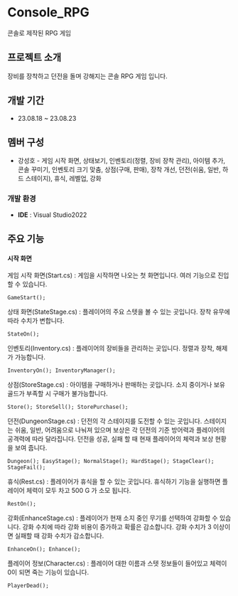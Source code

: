 # Console_RPG
콘솔로 제작된 RPG 게임

## 프로젝트 소개
장비를 장착하고 던전을 돌며 강해지는 콘솔 RPG 게임 입니다.

## 개발 기간
* 23.08.18 ~ 23.08.23

## 멤버 구성
- 강성호 - 게임 시작 화면, 상태보기, 인벤토리(정렬, 장비 장착 관리), 아이템 추가, 콘솔 꾸미기, 인벤토리 크기 맞춤, 상점(구매, 판매),
  장착 개선, 던전(쉬움, 일반, 하드 스테이지), 휴식, 레벨업, 강화

### 개발 환경
- **IDE** : Visual Studio2022

## 주요 기능

#### 시작 화면
게임 시작 화면(Start.cs) : 게임을 시작하면 나오는 첫 화면입니다. 여러 기능으로 진입할 수 있습니다.

    GameStart();

상태 화면(StateStage.cs) : 플레이어의 주요 스텟을 볼 수 있는 곳입니다. 장착 유무에 따라 수치가 변합니다.
  
    StateOn();
  
인벤토리(Inventory.cs) : 플레이어의 장비들을 관리하는 곳입니다. 정렬과 장착, 해제가 가능합니다.
  
    InventoryOn(); InventoryManager();

상점(StoreStage.cs) : 아이템을 구매하거나 판매하는 곳입니다. 소지 중이거나 보유 골드가 부족할 시 구매가 불가능합니다.
  
    Store(); StoreSell(); StorePurchase();
  
던전(DungeonStage.cs) : 던전의 각 스테이지를 도전할 수 있는 곳입니다. 스테이지는 쉬움, 일반, 어려움으로 나눠져 있으며 보상은 각 
  던전의 기준 방어력과 플레이어의 공격력에 따라 달라집니다. 던전을 성공, 실패 할 때 현재 플레이어의 체력과 보상 현황을 보여 줍니다.
  
    Dungeon(); EasyStage(); NormalStage(); HardStage(); StageClear(); StageFail();
  
휴식(Rest.cs) : 플레이어가 휴식을 할 수 있는 곳입니다. 휴식하기 기능을 실행하면 플레이어 체력이 모두 차고 500 G 가 소모 됩니다.

    RestOn();
  
강화(EnhanceStage.cs) : 플레이어가 현재 소지 중인 무기를 선택하여 강화할 수 있습니다. 강화 수치에 따라 강화 비용이 증가하고 확률은   감소합니다. 강화 수치가 3 이상이면 실패할 때 강화 수치가 감소합니다.
  
    EnhanceOn(); Enhance();
    
플레이어 정보(Character.cs) : 플레이어 대한 이름과 스텟 정보들이 들어있고 체력이 0이 되면 죽는 기능이 있습니다.

    PlayerDead();
